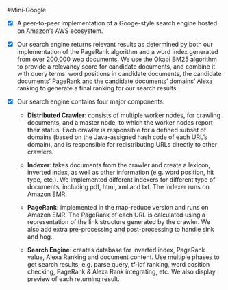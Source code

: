 #Mini-Google
- [x] A peer-to-peer implementation of a Googe-style search engine hosted on Amazon’s AWS ecosystem.

- [x] Our search engine returns relevant results as determined by both our implementation of the PageRank algorithm and a word index generated from over 200,000 web documents. We use the Okapi BM25 algorithm to provide a relevancy score for candidate documents, and combine it with query terms’ word positions in candidate documents, the candidate documents’ PageRank and the candidate documents’ domains’ Alexa ranking to generate a final ranking for our search results.

- [x] Our search engine contains four major components:
  - **Distributed Crawler**: consists of multiple worker nodes, for crawling documents, and a master node, to which the worker nodes report their status. Each crawler is responsible for a defined subset of domains (based on the Java-assigned hash code of each URL’s domain), and is responsible for redistributing URLs directly to other crawlers.

  - **Indexer**:  takes documents from the crawler and create a lexicon, inverted index, as well as other information (e.g. word position, hit type, etc.). We implemented different indexers for different type of documents, including pdf, html, xml and txt. The indexer runs on Amazon EMR.

  - **PageRank**: implemented in the map-reduce version and runs on Amazon EMR. The PageRank of each URL is calculated using a representation of the link structure generated by the crawler. We also add extra pre-processing and post-processing to handle sink and hog.

  - **Search Engine**: creates database for inverted index, PageRank value, Alexa Ranking and document content. Use multiple phases to get search results, e.g. parse query, tf-idf ranking, word position checking, PageRank & Alexa Rank integrating, etc. We also display preview of each returning result.
